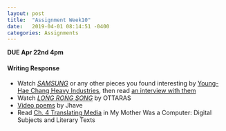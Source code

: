 ```yaml
---
layout: post
title:  "Assignment Week10"
date:   2019-04-01 08:14:51 -0400
categories: Assignments
---
```

**DUE Apr 22nd 4pm**

#### Writing Response
* Watch *[SAMSUNG](https://yhchang.com/SAMSUNG_V.html)* or any other pieces you found interesting by [Young-Hae Chang Heavy Industries](https://yhchang.com/), then read [an interview with them](http://www.dichtung-digital.de/2005/2/Yoo/index-engl.htm)
* Watch *[LONG RONG SONG](https://vimeo.com/143451232)* by OTTARAS
* [Video poems](http://glia.ca/index_VIDEOS_web.html) by Jhave
* Read [Ch. 4 Translating Media](https://drive.google.com/file/d/1EUuTCB2rOTdyTEGv2sNZ9gzj3kzHnsoE/view?usp=sharing) in My Mother Was a Computer: Digital Subjects and Literary Texts

<!-- Presenters: check more into other works  -->
